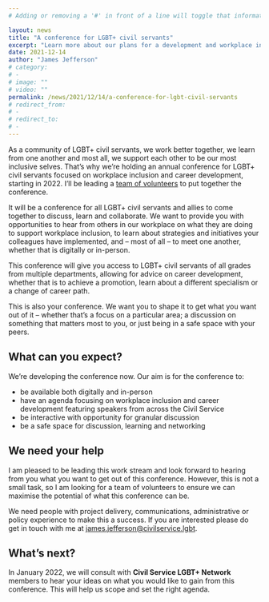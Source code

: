 ```yaml
---
# Adding or removing a '#' in front of a line will toggle that information off and on from being processed. 

layout: news
title: "A conference for LGBT+ civil servants"
excerpt: "Learn more about our plans for a development and workplace inclusion conference for LGBT+ civil servants in 2022"
date: 2021-12-14
author: "James Jefferson"
# category: 
# - 
# image: ""
# video: ""
permalink: /news/2021/12/14/a-conference-for-lgbt-civil-servants
# redirect_from: 
# - 
# redirect_to: 
# - 
---
```


As a community of LGBT+ civil servants, we work better together, we learn from one another and most all, we support each other to be our most inclusive selves. That’s why we’re holding an annual conference for LGBT+ civil servants focused on workplace inclusion and career development, starting in 2022. I’ll be leading a [team of volunteers](/team) to put together the conference.

It will be a conference for all LGBT+ civil servants and allies to come together to discuss, learn and collaborate. We want to provide you with opportunities to hear from others in our workplace on what they are doing to support workplace inclusion, to learn about strategies and initiatives your colleagues have implemented, and – most of all – to meet one another, whether that is digitally or in-person. 

This conference will give you access to LGBT+ civil servants of all grades from multiple departments, allowing for advice on career development, whether that is to achieve a promotion, learn about a different specialism or a change of career path. 

This is also your conference. We want you to shape it to get what you want out of it – whether that’s a focus on a particular area; a discussion on something that matters most to you, or just being in a safe space with your peers. 

## What can you expect? 

We’re developing the conference now. Our aim is for the conference to:

- be available both digitally and in-person
- have an agenda focusing on workplace inclusion and career development featuring speakers from across the Civil Service
- be interactive with opportunity for granular discussion 
- be a safe space for discussion, learning and networking 

## We need your help 

I am pleased to be leading this work stream and look forward to hearing from you what you want to get out of this conference. However, this is not a small task, so I am looking for a team of volunteers to ensure we can maximise the potential of what this conference can be. 

We need people with project delivery, communications, administrative or policy experience to make this a success. If you are interested please do get in touch with me at <james.jefferson@civilservice.lgbt>.

## What’s next? 

In January 2022, we will consult with **Civil Service LGBT+ Network** members to hear your ideas on what you would like to gain from this conference. This will help us scope and set the right agenda.
